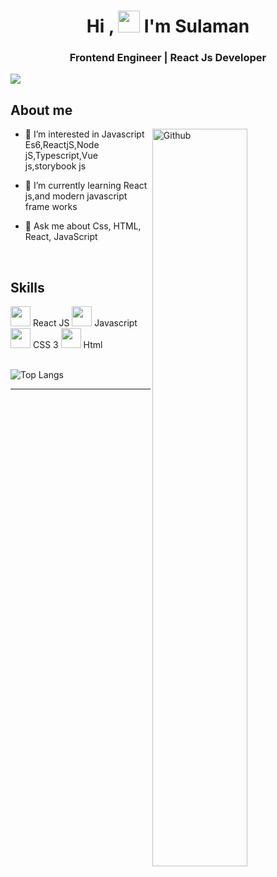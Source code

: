 <!-- ![waving](https://capsule-render.vercel.app/api?type=waving&height=200&text=%20&fontAlignY=40&color=gradient) -->
<h1 align="center">Hi ,  <img src="https://media.giphy.com/media/hvRJCLFzcasrR4ia7z/giphy.gif" width="35"> I'm Sulaman</h1>
<h3 align="center">Frontend Engineer | React Js Developer </h3>

![](https://komarev.com/ghpvc/?username=sulamanshahbukhari&color=green)

<!-- <h2> About Me <img src = "https://media0.giphy.com/media/KDDpcKigbfFpnejZs6/giphy.gif?cid=ecf05e47oy6f4zjs8g1qoiystc56cu7r9tb8a1fe76e05oty&rid=giphy.gif" width = "100px"></h2> -->
<h2>About me</h2>
<img width="55%" align="right" alt="Github" src="https://raw.githubusercontent.com/onimur/.github/master/.resources/git-header.svg" />

- 👀 I’m interested in Javascript Es6,ReactjS,Node jS,Typescript,Vue js,storybook js
  
- 🌱 I’m currently learning React js,and modern javascript frame works
  
- 💬 Ask me about Css, HTML, React, JavaScript

<br/>

<!-- <h2> Skills <img src = "https://media2.giphy.com/media/QssGEmpkyEOhBCb7e1/giphy.gif?cid=ecf05e47a0n3gi1bfqntqmob8g9aid1oyj2wr3ds3mg700bl&rid=giphy.gif" width = "32px"> </h2> -->
<h2>Skills</h2>
<span><img width ='32px' src ='https://raw.githubusercontent.com/rahulbanerjee26/githubAboutMeGenerator/main/icons/reactjs.svg'>  React JS</span>
<span><img width ='32px' src ='https://raw.githubusercontent.com/rahulbanerjee26/githubAboutMeGenerator/main/icons/javascript.svg'> Javascript</span>
<span> <img width ='32px' src ='https://raw.githubusercontent.com/rahulbanerjee26/githubAboutMeGenerator/main/icons/css.svg'> CSS 3
 </span>
<span><img width ='32px' src ='https://raw.githubusercontent.com/rahulbanerjee26/githubAboutMeGenerator/main/icons/html.svg'> Html</span>

<br/>
<br/>

![Top Langs](https://github-readme-stats.vercel.app/api/top-langs/?username=sulamanshahbukhari&theme=tokyonight) 
<!-- ## :trophy: Git profile Trophies

<p align="center"> <a href="https://github.com/ryo-ma/github-profile-trophy"><img src="https://github-profile-trophy.vercel.app/?username=7oskaaa&layout=compact&theme=algolia" alt="7oskaaa" /></a> </p> -->

-----
<!---
sulamanshahbukhari/sulamanshahbukhari is a ✨ special ✨ repository because its `README.md` (this file) appears on your GitHub profile.
You can click the Preview link to take a look at your changes.
--->
